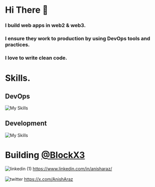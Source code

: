 # Hi There 👋
### I build web apps in web2 & web3.
### I ensure they work to production by using DevOps tools and practices. 
### I love to write clean code.

# Skills.
## DevOps
![My Skills](https://skillicons.dev/icons?i=kubernetes,docker,aws,git,githubactions,grafana,jenkins,terraform,ansible,prometheus,bash,cloudflare,linux,nginx)
## Development
![My Skills](https://skillicons.dev/icons?i=ts,nextjs,express,kafka,rabbitmq,postgres,prisma,react,redis,tailwind,js,html,css,figma,)

# Building [@BlockX3](http://blockx3.xyz/)
![linkedin (1)](https://github.com/anisharaz/anisharaz/assets/105302254/5de919d7-8932-4fc4-9f81-23aa1498c05d) https://www.linkedin.com/in/anisharaz/ <br> <br>
![twitter](https://github.com/anisharaz/anisharaz/assets/105302254/36b440eb-9714-431b-97d6-29662a9d689c) https://x.com/AnishAraz
